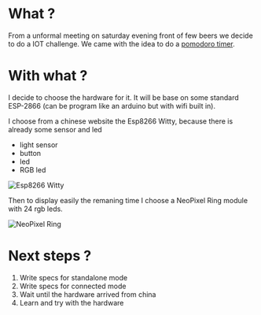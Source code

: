 # What ?

From a unformal meeting on saturday evening front of few beers we decide to do a IOT challenge. We came with the idea to do a [pomodoro timer](https://en.wikipedia.org/wiki/Pomodoro_Technique).

# With what ?

I decide to choose the hardware for it. It will be base on some standard ESP-2866 (can be program like an arduino but with wifi built in).

I choose from a chinese website the Esp8266 Witty, because there is already some sensor and led
- light sensor
- button
- led
- RGB led


 ![Esp8266 Witty](http://www.schatenseite.de/wp-content/uploads/2016/04/160422_witty_cloud_01-1-350x271.jpg)

Then to display easily the remaning time I choose a NeoPixel Ring module with 24 rgb leds.


![NeoPixel Ring](http://a.pololu-files.com/picture/0J5446.600x480.jpg) 

# Next steps ?


1. Write specs for standalone mode
2. Write specs for connected mode
3. Wait until the hardware arrived from china
4. Learn and try with the hardware

